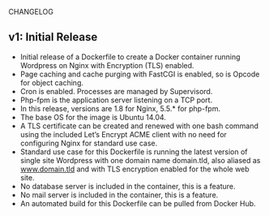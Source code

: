 CHANGELOG

## v1: Initial Release

* Initial release of a Dockerfile to create a Docker container running Wordpress on Nginx with Encryption (TLS) enabled.
* Page caching and cache purging with FastCGI is enabled, so is Opcode for object caching.
* Cron is enabled. Processes are managed by Supervisord.
* Php-fpm is the application server listening on a TCP port.
* In this release, versions are 1.8 for Nginx, 5.5.* for php-fpm.
* The base OS for the image is Ubuntu 14.04.
* A TLS certificate can be created and renewed with one bash command using the included Let’s Encrypt ACME client with no need for configuring Nginx for standard use case.
* Standard use case for this Dockerfile is running the latest version of single site Wordpress with one domain name domain.tld, also aliased as www.domain.tld and with TLS encryption enabled for the whole web site.
* No database server is included in the container, this is a feature.
* No mail server is included in the container, this is a feature.
* An automated build for this Dockerfile can be pulled from Docker Hub.